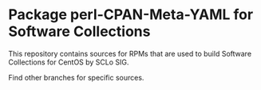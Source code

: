 # Package perl-CPAN-Meta-YAML for Software Collections

This repository contains sources for RPMs that are used
to build Software Collections for CentOS by SCLo SIG.

Find other branches for specific sources.
